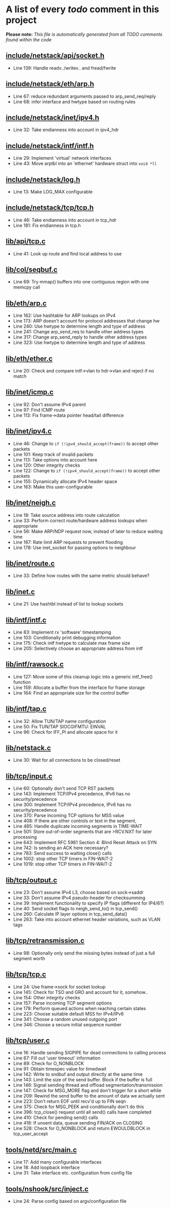 # A list of every _todo_ comment in this project
**Please note:** _This file is automatically generated from all TODO comments found within the code_
## [include/netstack/api/socket.h](include/netstack/api/socket.h)
  - Line 139: Handle readv../writev.. and fread/fwrite

## [include/netstack/eth/arp.h](include/netstack/eth/arp.h)
  - Line 67: reduce redundant arguments passed to arp_send_req/reply
  - Line 68: infer interface and hwtype based on routing rules

## [include/netstack/inet/ipv4.h](include/netstack/inet/ipv4.h)
  - Line 32: Take endianness into account in ipv4_hdr

## [include/netstack/intf/intf.h](include/netstack/intf/intf.h)
  - Line 29: Implement 'virtual' network interfaces
  - Line 43: Move arptbl into an 'ethernet' hardware struct into `void *ll`

## [include/netstack/log.h](include/netstack/log.h)
  - Line 13: Make LOG_MAX configurable

## [include/netstack/tcp/tcp.h](include/netstack/tcp/tcp.h)
  - Line 46: Take endianness into account in tcp_hdr
  - Line 181: Fix endianness in tcp.h

## [lib/api/tcp.c](lib/api/tcp.c)
  - Line 41: Look up route and find local address to use

## [lib/col/seqbuf.c](lib/col/seqbuf.c)
  - Line 69: Try mmap() buffers into one contiguous region with one memcpy call

## [lib/eth/arp.c](lib/eth/arp.c)
  - Line 162: Use hashtable for ARP lookups on IPv4
  - Line 173: ARP doesn't account for protocol addresses that change hw
  - Line 240: Use hwtype to determine length and type of address
  - Line 241: Change arp_send_req to handle other address types
  - Line 317: Change arp_send_reply to handle other address types
  - Line 323: Use hwtype to determine length and type of address

## [lib/eth/ether.c](lib/eth/ether.c)
  - Line 20: Check and compare intf->vlan to hdr->vlan and reject if no match

## [lib/inet/icmp.c](lib/inet/icmp.c)
  - Line 92: Don't assume IPv4 parent
  - Line 97: Find ICMP route
  - Line 113: Fix frame->data pointer head/tail difference

## [lib/inet/ipv4.c](lib/inet/ipv4.c)
  - Line 46: Change to `if (!ipv4_should_accept(frame))` to accept other packets
  - Line 101: Keep track of invalid packets
  - Line 113: Take options into account here
  - Line 120: Other integrity checks
  - Line 122: Change to `if (!ipv4_should_accept(frame))` to accept other packets
  - Line 155: Dynamically allocate IPv4 header space
  - Line 163: Make this user-configurable

## [lib/inet/neigh.c](lib/inet/neigh.c)
  - Line 18: Take source address into route calculation
  - Line 33: Perform correct route/hardware address lookups when appropriate
  - Line 56: Make ARP/NDP request now, instead of later to reduce waiting time
  - Line 167: Rate limit ARP requests to prevent flooding
  - Line 178: Use inet_socket for passing options to neighbour

## [lib/inet/route.c](lib/inet/route.c)
  - Line 33: Define how routes with the same metric should behave?

## [lib/inet.c](lib/inet.c)
  - Line 21: Use hashtbl instead of list to lookup sockets

## [lib/intf/intf.c](lib/intf/intf.c)
  - Line 83: Implement rx 'software' timestamping
  - Line 103: Conditionally print debugging information
  - Line 175: Check intf hwtype to calculate max frame size
  - Line 205: Selectively choose an appropriate address from intf

## [lib/intf/rawsock.c](lib/intf/rawsock.c)
  - Line 127: Move some of this cleanup logic into a generic intf_free() function
  - Line 159: Allocate a buffer from the interface for frame storage
  - Line 164: Find an appropriate size for the control buffer

## [lib/intf/tap.c](lib/intf/tap.c)
  - Line 32: Allow TUN/TAP name configuration
  - Line 50: Fix TUN/TAP SIOCGIFMTU: EINVAL
  - Line 96: Check for IFF_PI and allocate space for it

## [lib/netstack.c](lib/netstack.c)
  - Line 30: Wait for all connections to be closed/reset

## [lib/tcp/input.c](lib/tcp/input.c)
  - Line 60: Optionally don't send TCP RST packets
  - Line 143: Implement TCP/IPv4 precedence, IPv6 has no security/precedence
  - Line 300: Implement TCP/IPv4 precedence, IPv6 has no security/precedence
  - Line 370: Parse incoming TCP options for MSS value
  - Line 408: If there are other controls or text in the segment,
  - Line 485: Handle duplicate incoming segments in TIME-WAIT
  - Line 501: Store out-of-order segments that are >RCV.NXT for later processing
  - Line 643: Implement RFC 5961 Section 4: Blind Reset Attack on SYN
  - Line 742: Is sending an ACK here necessary?
  - Line 783: Send success to waiting close() calls
  - Line 1002: stop other TCP timers in FIN-WAIT-2
  - Line 1019: stop other TCP timers in FIN-WAIT-2

## [lib/tcp/output.c](lib/tcp/output.c)
  - Line 23: Don't assume IPv4 L3, choose based on sock->saddr
  - Line 33: Don't assume IPv4 pseudo-header for checksumming
  - Line 39: Implement functionality to specify IP flags (different for IP4/6?)
  - Line 40: Send socket flags to neigh_send_to() in tcp_send()
  - Line 260: Calculate IP layer options in tcp_send_data()
  - Line 263: Take into account ethernet header variations, such as VLAN tags

## [lib/tcp/retransmission.c](lib/tcp/retransmission.c)
  - Line 98: Optionally only send the missing bytes instead of just a full segment worth

## [lib/tcp/tcp.c](lib/tcp/tcp.c)
  - Line 24: Use frame->sock for socket lookup
  - Line 145: Check for TSO and GRO and account for it, somehow..
  - Line 154: Other integrity checks
  - Line 157: Parse incoming TCP segment options
  - Line 179: Perform queued actions when reaching certain states
  - Line 223: Choose suitable default MSS for IPv4/IPv6
  - Line 341: Choose a random unused outgoing port
  - Line 346: Choose a secure initial sequence number

## [lib/tcp/user.c](lib/tcp/user.c)
  - Line 16: Handle sending SIGPIPE for dead connections to calling process
  - Line 67: Fill out 'user timeout' information
  - Line 89: Check for O_NONBLOCK
  - Line 91: Obtain timespec value for timedwait
  - Line 142: Write to sndbuf and output directly at the same time
  - Line 143: Limit the size of the send buffer. Block if the buffer is full
  - Line 146: Signal sending thread and offload segmentation/transmission
  - Line 147: Check for MSG_MORE flag and don't trigger for a short while
  - Line 209: Rewind the send buffer to the amount of data we actually sent
  - Line 223: Don't return EOF until recv'd up to FIN seqn
  - Line 375: Check for MSG_PEEK and conditionally don't do this
  - Line 396: tcp_close() request until all send() calls have completed
  - Line 410: Check for pending send() calls
  - Line 418: If unsent data, queue sending FIN/ACK on CLOSING
  - Line 528: Check for O_NONBLOCK and return EWOULDBLOCK in tcp_user_accept

## [tools/netd/src/main.c](tools/netd/src/main.c)
  - Line 17: Add many configurable interfaces
  - Line 18: Add loopback interface
  - Line 31: Take interface etc. configuration from config file

## [tools/nshook/src/inject.c](tools/nshook/src/inject.c)
  - Line 24: Parse config based on argv/configuration file
